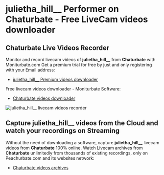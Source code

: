 # julietha_hill__ Performer on Chaturbate - Free LiveCam videos downloader

## Chaturbate Live Videos Recorder

Monitor and record livecam videos of **julietha_hill__** from **Chaturbate** with Moniturbate.com
Get a premium trial for free by just and only registering with your Email address:
* [julietha_hill__ Premium videos downloader](https://moniturbate.com/request-demo-licence-key.html)

Free livecam videos downloader - Moniturbate Software:
* [Chaturbate videos downloader](https://moniturbate.com/moniturbate-download-software.html)

![julietha_hill__ livecam videos recorder](https://peachurnet.com/templates/moniturbate-software.png)


## Capture julietha_hill__ videos from the Cloud and watch your recordings on Streaming

Without the need of downloading a software, capture **julietha_hill__** livecam videos from **Chaturbate** 100% online.
Watch Livecam archives from **Chaturbate** unlimitedly from thousands of existing recordings, only on Peachurbate.com and its websites network:
* [Chaturbate videos archives](https://peachurnet.com/)